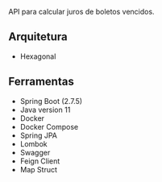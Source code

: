 API para calcular juros de boletos vencidos.

<h2>Arquitetura</h2>
<ul>
<li>Hexagonal</li>
</ul>

<h2>Ferramentas</h2>
<ul>
<li>Spring Boot (2.7.5)</li>
<li>Java version 11</li>  
<li>Docker</li>
<li>Docker Compose</li>
<li>Spring JPA</li>
<li>Lombok</li>
<li>Swagger</li>
<li>Feign Client</li>
<li>Map Struct</li>
</ul>
